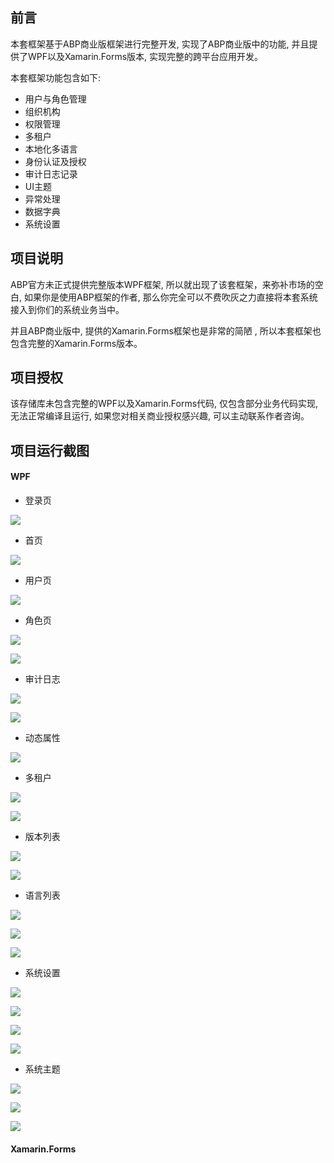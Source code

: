 

## 前言

本套框架基于ABP商业版框架进行完整开发, 实现了ABP商业版中的功能,  并且提供了WPF以及Xamarin.Forms版本,  实现完整的跨平台应用开发。

本套框架功能包含如下: 

- 用户与角色管理
- 组织机构
- 权限管理
- 多租户
- 本地化多语言
- 身份认证及授权
- 审计日志记录
- UI主题
- 异常处理
- 数据字典
- 系统设置

## 项目说明

ABP官方未正式提供完整版本WPF框架, 所以就出现了该套框架，来弥补市场的空白, 如果你是使用ABP框架的作者, 那么你完全可以不费吹灰之力直接将本套系统接入到你们的系统业务当中。

并且ABP商业版中, 提供的Xamarin.Forms框架也是非常的简陋 , 所以本套框架也包含完整的Xamarin.Forms版本。 

## 项目授权

该存储库未包含完整的WPF以及Xamarin.Forms代码,  仅包含部分业务代码实现,  无法正常编译且运行, 如果您对相关商业授权感兴趣, 可以主动联系作者咨询。

## 项目运行截图

#### WPF

- 登录页

![](/img/wpf-login.png)

- 首页

![](./img/wpf-main.png)

- 用户页

![](./img/wpf-role.png)

- 角色页

![](./img/wpf-user.png)

![](./img/wpf-roled.png)

- 审计日志

![](./img/wpf-log.png)

![](./img/wpf-logd.png)

- 动态属性

![](./img/wpf-dy.png)

- 多租户

![](./img/wpf-t.png)

![](./img/wpf-ta.png)

- 版本列表

![](./img/wpf-v.png)

![](./img/wpf-va.png)

- 语言列表

![](./img/wpf-lang.png)

![](./img/wpf-langd.png)

![](./img/wpf-lange.png)

- 系统设置

![](./img/wpf-settimg.png)

![](./img/wpf-setting1.png)

![](./img/wpf-setting2.png)

![](./img/wpf-setting3.png)

- 系统主题

![](./img/wpf-skin1.png)

![](./img/wpf-skin2.png)

![](./img/wpf-skin3.png)

#### Xamarin.Forms

